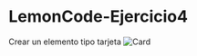 # LemonCode-Ejercicio4
Crear un elemento tipo tarjeta
![Card](https://github.com/Rosten1805/LemonCode-Ejercicio4/assets/123247001/0da39662-e12e-47db-a42f-55e82dcfdfee)
